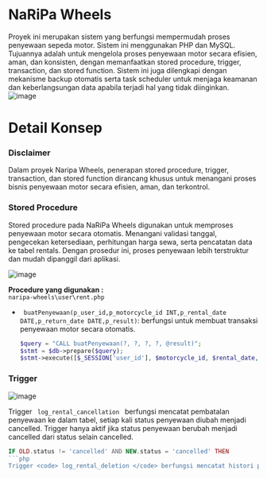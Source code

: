 # NaRiPa Wheels
Proyek ini merupakan sistem yang berfungsi mempermudah proses penyewaan sepeda motor. Sistem ini menggunakan PHP dan MySQL. Tujuannya adalah untuk mengelola proses penyewaan motor secara efisien, aman, dan konsisten, dengan memanfaatkan stored procedure, trigger, transaction, dan stored function. Sistem ini juga dilengkapi dengan mekanisme backup otomatis serta task scheduler untuk menjaga keamanan dan keberlangsungan data apabila terjadi hal yang tidak diinginkan.
![image](https://github.com/user-attachments/assets/116a211b-9de5-493f-a5bc-bfc834d7af77)

# Detail Konsep

### Disclaimer
Dalam proyek Naripa Wheels, penerapan stored procedure, trigger, transaction, dan stored function dirancang khusus untuk menangani proses bisnis penyewaan motor secara efisien, aman, dan terkontrol.

### Stored Procedure 
Stored procedure pada NaRiPa Wheels digunakan untuk memproses penyewaan motor secara otomatis. Menangani validasi tanggal, pengecekan ketersediaan, perhitungan harga sewa, serta pencatatan data ke tabel rentals. Dengan prosedur ini, proses penyewaan lebih terstruktur dan mudah dipanggil dari aplikasi.

![image](https://github.com/user-attachments/assets/30077580-71b4-4726-b572-bcbb8466ee58)

**Procedure yang digunakan :**  
`naripa-wheels\user\rent.php`

- <code> buatPenyewaan(p_user_id,p_motorcycle_id INT,p_rental_date DATE,p_return_date DATE,p_result)</code>: berfungsi untuk membuat transaksi penyewaan motor secara otomatis. 
  ```php
  $query = "CALL buatPenyewaan(?, ?, ?, ?, @result)";
  $stmt = $db->prepare($query);
  $stmt->execute([$_SESSION['user_id'], $motorcycle_id, $rental_date, $return_date]); ```


### Trigger
![image](https://github.com/user-attachments/assets/bdbbb4ca-ef85-4638-8a48-ab3091de18a5)

Trigger <code> log_rental_cancellation </code> berfungsi mencatat pembatalan penyewaan ke dalam tabel, setiap kali status penyewaan diubah menjadi cancelled. Trigger hanya aktif jika status penyewaan berubah menjadi cancelled dari status selain cancelled.
 ```php
 IF OLD.status != 'cancelled' AND NEW.status = 'cancelled' THEN
 ```php
Trigger <code> log_rental_deletion </code> berfungsi mencatat histori penghapusan penyewaan ke tabel rental_history saat data dihapus dari tabel rentals. Trigger hanya aktif saat ada perintah <code>DELETE </code> terhadap tabel rentals.
  
